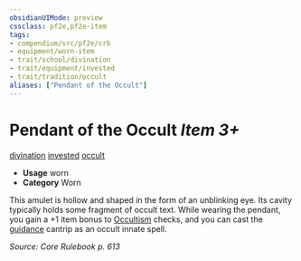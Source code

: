 ```yaml
---
obsidianUIMode: preview
cssclass: pf2e,pf2e-item
tags:
- compendium/src/pf2e/crb
- equipment/worn-item
- trait/school/divination
- trait/equipment/invested
- trait/tradition/occult
aliases: ["Pendant of the Occult"]
---
```

# Pendant of the Occult *Item 3+*  
[divination](divination.md)  [invested](invested.md)  [occult](occult.md)  

- **Usage** worn
- **Category** Worn

This amulet is hollow and shaped in the form of an unblinking eye. Its cavity typically holds some fragment of occult text. While wearing the pendant, you gain a +1 item bonus to [Occultism](../../skills.md#Occultism) checks, and you can cast the [guidance](../../spells/guidance.md) cantrip as an occult innate spell.

*Source: Core Rulebook p. 613*